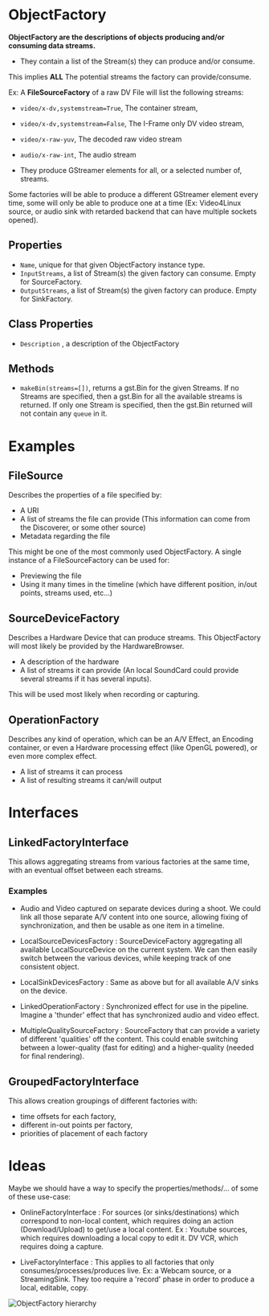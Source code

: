 # ObjectFactory

**ObjectFactory are the descriptions of objects producing and/or
consuming data streams.**

-   They contain a list of the Stream(s) they can produce and/or
    consume.

This implies **ALL** The potential streams the factory can
provide/consume.

Ex: A **FileSourceFactory** of a raw DV File will list the following
streams:

-   `video/x-dv,systemstream=True`, The container stream,
-   `video/x-dv,systemstream=False`, The I-Frame only DV video stream,
-   `video/x-raw-yuv`, The decoded raw video stream
-   `audio/x-raw-int`, The audio stream

-   They produce GStreamer elements for all, or a selected number of,
    streams.

Some factories will be able to produce a different GStreamer element
every time, some will only be able to produce one at a time (Ex:
Video4Linux source, or audio sink with retarded backend that can have
multiple sockets opened).

## Properties

-   `Name`, unique for that given ObjectFactory instance type.
-   `InputStreams`, a list of Stream(s) the given factory can consume.
    Empty for SourceFactory.
-   `OutputStreams`, a list of Stream(s) the given factory can produce.
    Empty for SinkFactory.

## Class Properties

-   `Description` , a description of the ObjectFactory

## Methods

-   `makeBin(streams=[])`, returns a gst.Bin for the given Streams. If
    no Streams are specified, then a gst.Bin for all the available
    streams is returned. If only one Stream is specified, then the
    gst.Bin returned will not contain any `queue` in it.

# Examples

## FileSource

Describes the properties of a file specified by:

-   A URI
-   A list of streams the file can provide (This information can come
    from the Discoverer, or some other source)
-   Metadata regarding the file

This might be one of the most commonly used ObjectFactory. A single
instance of a FileSourceFactory can be used for:

-   Previewing the file
-   Using it many times in the timeline (which have different position,
    in/out points, streams used, etc...)

## SourceDeviceFactory

Describes a Hardware Device that can produce streams. This ObjectFactory
will most likely be provided by the HardwareBrowser.

-   A description of the hardware
-   A list of streams it can provide (An local SoundCard could provide
    several streams if it has several inputs).

This will be used most likely when recording or capturing.

## OperationFactory

Describes any kind of operation, which can be an A/V Effect, an Encoding
container, or even a Hardware processing effect (like OpenGL powered),
or even more complex effect.

-   A list of streams it can process
-   A list of resulting streams it can/will output

# Interfaces

## LinkedFactoryInterface

This allows aggregating streams from various factories at the same time,
with an eventual offset between each streams.

### Examples

-   Audio and Video captured on separate devices during a shoot. We
    could link all those separate A/V content into one source, allowing
    fixing of synchronization, and then be usable as one item in a
    timeline.

<!-- -->

-   LocalSourceDevicesFactory : SourceDeviceFactory aggregating all
    available LocalSourceDevice on the current system. We can then
    easily switch between the various devices, while keeping track of
    one consistent object.

<!-- -->

-   LocalSinkDevicesFactory : Same as above but for all available A/V
    sinks on the device.

<!-- -->

-   LinkedOperationFactory : Synchronized effect for use in the
    pipeline. Imagine a 'thunder' effect that has synchronized audio and
    video effect.

<!-- -->

-   MultipleQualitySourceFactory : SourceFactory that can provide a
    variety of different 'qualities' off the content. This could enable
    switching between a lower-quality (fast for editing) and a
    higher-quality (needed for final rendering).

## GroupedFactoryInterface

This allows creation groupings of different factories with:

-   time offsets for each factory,
-   different in-out points per factory,
-   priorities of placement of each factory

# Ideas

Maybe we should have a way to specify the properties/methods/... of some
of these use-case:

-   OnlineFactoryInterface : For sources (or sinks/destinations) which
    correspond to non-local content, which requires doing an action
    (Download/Upload) to get/use a local content. Ex : Youtube sources,
    which requires downloading a local copy to edit it. DV VCR, which
    requires doing a capture.

<!-- -->

-   LiveFactoryInterface : This applies to all factories that only
    consumes/processes/produces live. Ex: a Webcam source, or a
    StreamingSink. They too require a 'record' phase in order to produce
    a local, editable, copy.

![ObjectFactory
hierarchy](Objectfactory-hierarchy.png "ObjectFactory hierarchy")
